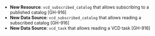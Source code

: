 * **New Resource**: `vcd_subscribed_catalog` that allows subscribing to a published catalog [GH-916]
* **New Data Source**: `vcd_subscribed_catalog` that allows reading a subscribed catalog [GH-916]
* **New Data Source**: `vcd_task` that allows reading a VCD task [GH-916]
